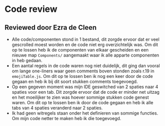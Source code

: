 # Code review

## Reviewed door Ezra de Cleen

- Alle code/componenten stond in 1 bestand, dit zorgde ervoor dat er veel gescrolled moest worden en de code niet erg overzichtelijk was. Om dit op te lossen heb ik de componenten van elkaar gescheiden en een nieuwe map `Components/` aangemaakt waar ik alle apparte componenten in heb gedaan.
- Een aantal regels in de code waren nog niet duidelijk, dit ging dan vooral om lange one-liners waar geen comments boven stonden zoals r.19 in `emojiTable.js`. Om dit op te lossen ben ik nog een keer door de code gegaan en heb ik bij dit soort stukken comments toegevoegd.
- Op een gegeven moment was mijn IDE geswitched van 2 spaties naar 4 spaties voor een tab. Dit zorgde ervoor dat de code er minder net uitzag en het moeilijker te zien was hoever sommige stukken code genest waren. Om dit op te lossen ben ik door de code gegaan en heb ik alle tabs van 4 spaties veranderd naar 2 spaties.
- Ik had geen witregels staan onder het definieren van sommige functies. Om mijn code netter te maken heb ik die toegevoegd.